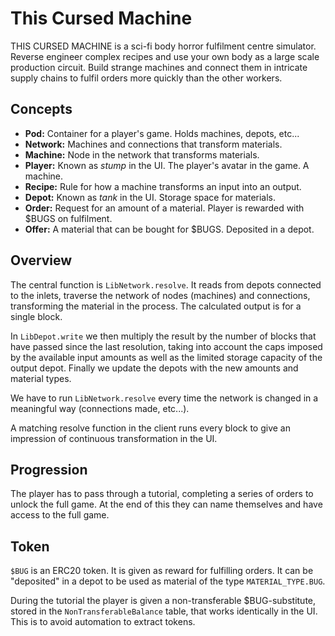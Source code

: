 # This Cursed Machine

THIS CURSED MACHINE is a sci-fi body horror fulfilment centre simulator. Reverse engineer complex recipes and use your own body as a large scale production circuit. Build strange machines and connect them in intricate supply chains to fulfil orders more quickly than the other workers.

## Concepts

- **Pod:** Container for a player's game. Holds machines, depots, etc...
- **Network:** Machines and connections that transform materials.
- **Machine:** Node in the network that transforms materials.
- **Player:** Known as _stump_ in the UI. The player's avatar in the game. A machine.
- **Recipe:** Rule for how a machine transforms an input into an output.
- **Depot:** Known as _tank_ in the UI. Storage space for materials.
- **Order:** Request for an amount of a material. Player is rewarded with $BUGS on fulfilment.  
- **Offer:** A material that can be bought for $BUGS. Deposited in a depot.

## Overview

The central function is `LibNetwork.resolve`. It reads from depots connected to the inlets, traverse the network of nodes (machines) and connections, transforming the material in the process. The calculated output is for a single block. 

In `LibDepot.write` we then multiply the result by the number of blocks that have passed since the last resolution, taking into account the caps imposed by the available input amounts as well as the limited storage capacity of the output depot. Finally we update the depots with the new amounts and material types.

We have to run `LibNetwork.resolve` every time the network is changed in a meaningful way (connections made, etc...).

A matching resolve function in the client runs every block to give an impression of continuous transformation in the UI.

## Progression

The player has to pass through a tutorial, completing a series of orders to unlock the full game. At the end of this they can name themselves and have access to the full game.

## Token

`$BUG` is an ERC20 token. It is given as reward for fulfilling orders. It can be "deposited" in a depot to be used as material of the type `MATERIAL_TYPE.BUG`.

During the tutorial the player is given a non-transferable $BUG-substitute, stored in the `NonTransferableBalance` table, that works identically in the UI. This is to avoid automation to extract tokens.

